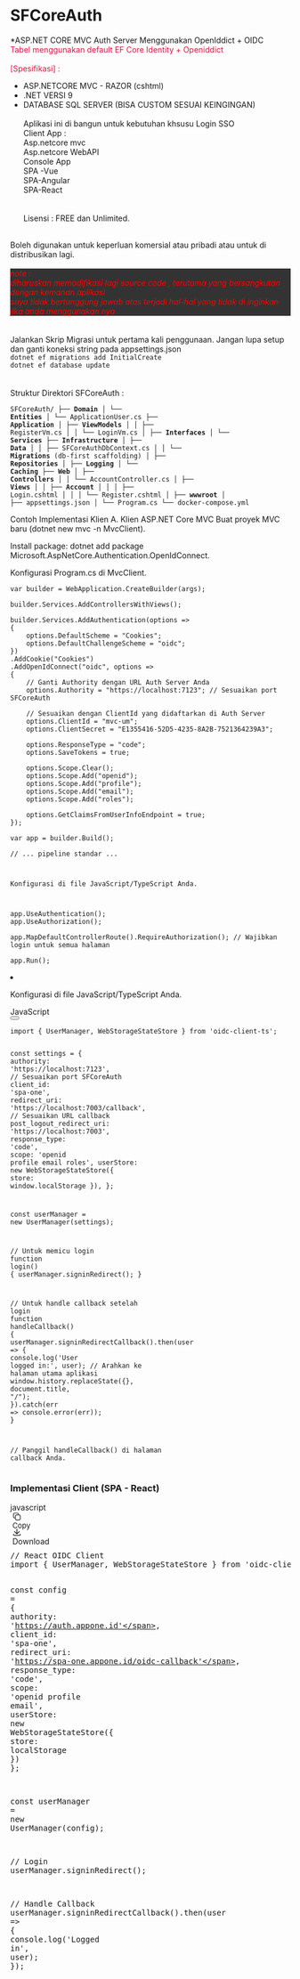 # SFCoreAuth

*ASP.NET CORE MVC Auth Server Menggunakan OpenIddict + OIDC</br>
<spna style="color:crimson">Tabel menggunakan default EF Core Identity + Openiddict</span></br></br>
[Spesifikasi] : </br>
- ASP.NETCORE MVC - RAZOR (cshtml)</br>
- .NET VERSI 9
- DATABASE SQL SERVER (BISA CUSTOM SESUAI KEINGINGAN)</br></br
															  >
Aplikasi ini di bangun untuk kebutuhan khsusu Login SSO </br>
Client App : </br>
Asp.netcore mvc</br>
Asp.netcore WebAPI</br>
Console App</br>
SPA -Vue</br>
SPA-Angular</br>
SPA-React</br>
</br></br>
Lisensi : FREE dan Unlimited.
</br>
Boleh digunakan untuk keperluan komersial atau pribadi atau untuk di distribusikan lagi.</br></br>
<div style="background:#333;color:red">
<i>note :</i></br>
<i>diharuskan memodifikasi lagi source code , terutama yang bersangkutan dengan kemanan aplikasi</i></br>
<i>saya tidak bertanggung jawab atas terjadi hal-hal yang tidak di inginkan jika anda menggunakan nya</i></br>
</div>
</br>
</br>
Jalankan Skrip Migrasi untuk pertama kali penggunaan. Jangan lupa setup dan ganti koneksi string pada appsettings.json</br> 
<code _ngcontent-ng-c1622167468="" role="text" data-test-id="code-content" class="code-container formatted ng-tns-c1622167468-278">dotnet ef migrations add InitialCreate
dotnet ef database update
</code>
</br></br>
Struktur Direktori SFCoreAuth : <br>

<code class="x18ad04w">SFCoreAuth/
├── **Domain**
│   └── **Entities**
│       └── ApplicationUser.cs
├── **Application**
│   ├── **ViewModels**
│   │   ├── RegisterVm.cs
│   │   └── LoginVm.cs
│   ├── **Interfaces**
│   └── **Services**
├── **Infrastructure**
│   ├── **Data**
│   │   ├── SFCoreAuthDbContext.cs
│   │   └── **Migrations** (db-first scaffolding)
│   ├── **Repositories**
│   ├── **Logging**
│   └── **Caching**
├── **Web**
│   ├── **Controllers**
│   │   └── AccountController.cs
│   ├── **Views**
│   │   ├── **Account**
│   │   │   ├── Login.cshtml
│   │   │   └── Register.cshtml
│   ├── **wwwroot**
│   ├── appsettings.json
│   └── Program.cs
└── docker-compose.yml</code>

Contoh Implementasi Klien
A. Klien ASP.NET Core MVC
Buat proyek MVC baru (dotnet new mvc -n MvcClient).

Install package: dotnet add package Microsoft.AspNetCore.Authentication.OpenIdConnect.

Konfigurasi Program.cs di MvcClient.
<pre _ngcontent-ng-c1622167468="" class="ng-tns-c1622167468-285"><code _ngcontent-ng-c1622167468="" role="text" data-test-id="code-content" class="code-container formatted ng-tns-c1622167468-285"><span class="hljs-keyword">var</span> builder = WebApplication.CreateBuilder(args);

builder.Services.AddControllersWithViews();

builder.Services.AddAuthentication(options =&gt;
{
    options.DefaultScheme = <span class="hljs-string">"Cookies"</span>;
    options.DefaultChallengeScheme = <span class="hljs-string">"oidc"</span>;
})
.AddCookie(<span class="hljs-string">"Cookies"</span>)
.AddOpenIdConnect(<span class="hljs-string">"oidc"</span>, options =&gt;
{
    <span class="hljs-comment">// Ganti Authority dengan URL Auth Server Anda</span>
    options.Authority = <span class="hljs-string">"https://localhost:7123"</span>; <span class="hljs-comment">// Sesuaikan port SFCoreAuth</span>

    <span class="hljs-comment">// Sesuaikan dengan ClientId yang didaftarkan di Auth Server</span>
    options.ClientId = <span class="hljs-string">"mvc-um"</span>; 
    options.ClientSecret = <span class="hljs-string">"E1355416-52D5-4235-8A2B-7521364239A3"</span>;

    options.ResponseType = <span class="hljs-string">"code"</span>;
    options.SaveTokens = <span class="hljs-literal">true</span>;

    options.Scope.Clear();
    options.Scope.Add(<span class="hljs-string">"openid"</span>);
    options.Scope.Add(<span class="hljs-string">"profile"</span>);
    options.Scope.Add(<span class="hljs-string">"email"</span>);
    options.Scope.Add(<span class="hljs-string">"roles"</span>);

    options.GetClaimsFromUserInfoEndpoint = <span class="hljs-literal">true</span>;
});

<span class="hljs-keyword">var</span> app = builder.Build();

<span class="hljs-comment">// ... pipeline standar ...</span>


<p>Konfigurasi di file JavaScript/TypeScript Anda.</p>

app.UseAuthentication();
app.UseAuthorization();

app.MapDefaultControllerRoute().RequireAuthorization(); <span class="hljs-comment">// Wajibkan login untuk semua halaman</span>

app.Run();
</code></pre>

<li><p>Konfigurasi di file JavaScript/TypeScript Anda.</p><response-element class="" ng-version="0.0.0-PLACEHOLDER"><!----><!----><!----><!----><code-block _nghost-ng-c1622167468="" class="ng-tns-c1622167468-286 ng-star-inserted" style=""><!----><!----><div _ngcontent-ng-c1622167468="" class="code-block ng-tns-c1622167468-286 ng-animate-disabled ng-trigger ng-trigger-codeBlockRevealAnimation" jslog="223238;track:impression;BardVeMetadataKey:[[&quot;r_d609a1c2433c3492&quot;,&quot;c_6b7368b8725e4f4a&quot;,null,&quot;rc_c9225f6eb6bcc359&quot;,null,null,&quot;id&quot;,null,1,null,null,1,0]]" style="display: block;"><div _ngcontent-ng-c1622167468="" class="code-block-decoration header-formatted gds-title-s ng-tns-c1622167468-286 ng-star-inserted" style=""><span _ngcontent-ng-c1622167468="" class="ng-tns-c1622167468-286">JavaScript</span><div _ngcontent-ng-c1622167468="" class="buttons ng-tns-c1622167468-286 ng-star-inserted"><button _ngcontent-ng-c1622167468="" aria-label="Salin kode" mat-icon-button="" mattooltip="Salin kode" class="mdc-icon-button mat-mdc-icon-button mat-mdc-button-base mat-mdc-tooltip-trigger copy-button ng-tns-c1622167468-286 mat-unthemed ng-star-inserted" mat-ripple-loader-uninitialized="" mat-ripple-loader-class-name="mat-mdc-button-ripple" mat-ripple-loader-centered="" jslog="179062;track:generic_click,impression;BardVeMetadataKey:[[&quot;r_d609a1c2433c3492&quot;,&quot;c_6b7368b8725e4f4a&quot;,null,&quot;rc_c9225f6eb6bcc359&quot;,null,null,&quot;id&quot;,null,1,null,null,1,0]];mutable:true"><span class="mat-mdc-button-persistent-ripple mdc-icon-button__ripple"></span><mat-icon _ngcontent-ng-c1622167468="" role="img" fonticon="content_copy" class="mat-icon notranslate google-symbols mat-ligature-font mat-icon-no-color" aria-hidden="true" data-mat-icon-type="font" data-mat-icon-name="content_copy"></mat-icon><span class="mat-focus-indicator"></span><span class="mat-mdc-button-touch-target"></span></button><!----><!----><!----></div><!----></div><!----><div _ngcontent-ng-c1622167468="" class="formatted-code-block-internal-container ng-tns-c1622167468-286"><div _ngcontent-ng-c1622167468="" class="animated-opacity ng-tns-c1622167468-286"><pre _ngcontent-ng-c1622167468="" class="ng-tns-c1622167468-286"><code _ngcontent-ng-c1622167468="" role="text" data-test-id="code-content" class="code-container formatted ng-tns-c1622167468-286"><span class="hljs-keyword">import</span> { UserManager, WebStorageStateStore } <span class="hljs-keyword">from</span> <span class="hljs-string">'oidc-client-ts'</span>;

<span class="hljs-keyword">const</span> settings = {
  <span class="hljs-attr">authority</span>: <span class="hljs-string">'https://localhost:7123'</span>, <span class="hljs-comment">// Sesuaikan port SFCoreAuth</span>
  <span class="hljs-attr">client_id</span>: <span class="hljs-string">'spa-one'</span>,
  <span class="hljs-attr">redirect_uri</span>: <span class="hljs-string">'https://localhost:7003/callback'</span>, <span class="hljs-comment">// Sesuaikan URL callback</span>
  <span class="hljs-attr">post_logout_redirect_uri</span>: <span class="hljs-string">'https://localhost:7003'</span>,
  <span class="hljs-attr">response_type</span>: <span class="hljs-string">'code'</span>,
  <span class="hljs-attr">scope</span>: <span class="hljs-string">'openid profile email roles'</span>,
  <span class="hljs-attr">userStore</span>: <span class="hljs-keyword">new</span> WebStorageStateStore({ <span class="hljs-attr">store</span>: <span class="hljs-built_in">window</span>.localStorage }),
};

<span class="hljs-keyword">const</span> userManager = <span class="hljs-keyword">new</span> UserManager(settings);

<span class="hljs-comment">// Untuk memicu login</span>
<span class="hljs-function"><span class="hljs-keyword">function</span> <span class="hljs-title">login</span>(<span class="hljs-params"></span>) </span>{
  userManager.signinRedirect();
}

<span class="hljs-comment">// Untuk handle callback setelah login</span>
<span class="hljs-function"><span class="hljs-keyword">function</span> <span class="hljs-title">handleCallback</span>(<span class="hljs-params"></span>) </span>{
  userManager.signinRedirectCallback().then(<span class="hljs-function"><span class="hljs-params">user</span> =&gt;</span> {
    <span class="hljs-built_in">console</span>.log(<span class="hljs-string">'User logged in:'</span>, user);
    <span class="hljs-comment">// Arahkan ke halaman utama aplikasi</span>
    <span class="hljs-built_in">window</span>.history.replaceState({}, <span class="hljs-built_in">document</span>.title, <span class="hljs-string">"/"</span>);
  }).catch(<span class="hljs-function"><span class="hljs-params">err</span> =&gt;</span> <span class="hljs-built_in">console</span>.error(err));
}

<span class="hljs-comment">// Panggil handleCallback() di halaman callback Anda.</span>
</code></pre><!----><!----><!----></div></div></div><!----><!----><!----></code-block><!----><!----><!----><!----><!----><!----><!----><!----><!----><!----><!----><!----><!----><!----><!----><!----><!----><!----><!----><!----><!----><!----><!----><!----><!----><!----><!----><!----><!----><!----><!----><!----><!----><!----><!----></response-element></li>

<h3>Implementasi Client (SPA - React)</h3>
<div class="md-code-block md-code-block-dark"><div class="md-code-block-banner-wrap"><div class="md-code-block-banner md-code-block-banner-lite"><div class="_121d384"><div class="d2a24f03"><span class="d813de27">javascript</span></div><div class="d2a24f03"><div class="efa13877"><div role="button" class="ds-button ds-button--secondary ds-button--borderless ds-button--rect ds-button--m _7db3914" style="margin-right: 8px; font-size: 13px; height: 28px; padding: 0px 4px; --button-text-color: var(--dsr-text-2);" tabindex="0"><div class="ds-button__icon"><div class="ds-icon" style="font-size: 16px; width: 16px; height: 16px;"><svg width="24" height="24" viewBox="0 0 24 24" fill="none" xmlns="http://www.w3.org/2000/svg"><path d="M3.65169 12.9243C3.68173 13.1045 3.74181 13.2748 3.80189 13.445C3.87198 13.6052 3.96211 13.7654 4.06225 13.9156C4.16238 14.0658 4.27253 14.206 4.4027 14.3362C4.52286 14.4663 4.66306 14.5765 4.81326 14.6766C4.96346 14.7768 5.11366 14.8569 5.28389 14.927C5.44411 14.9971 5.61434 15.0571 5.79459 15.0872C5.97483 15.1272 6.14506 15.1373 6.3253 15.1373V16.9196C6.30739 16.9196 6.28949 16.9195 6.27159 16.9193C5.9991 16.9158 5.72659 16.8859 5.4541 16.8295C5.16371 16.7694 4.88334 16.6893 4.61298 16.5692C4.3326 16.459 4.08226 16.3188 3.83193 16.1586C3.59161 15.9884 3.3613 15.7981 3.15102 15.5878C2.94074 15.3776 2.7605 15.1473 2.59027 14.9069C2.43006 14.6566 2.28986 14.3962 2.17972 14.1259C2.06957 13.8455 1.97944 13.5651 1.91936 13.2747C1.86929 12.9843 1.83926 12.684 1.83926 12.3936V6.26532C1.83926 5.96492 1.86929 5.67456 1.91936 5.38417C1.97944 5.09378 2.06957 4.80338 2.17972 4.53302C2.28986 4.26265 2.43006 4.0023 2.59027 3.75197C2.7605 3.50163 2.94074 3.27132 3.15102 3.06104C3.3613 2.85076 3.59161 2.67052 3.83193 2.50029C4.08226 2.33006 4.3326 2.19987 4.61298 2.07971C4.88334 1.96956 5.16371 1.87943 5.4541 1.81935C5.74449 1.75927 6.03491 1.73926 6.3253 1.73926H12.3934C12.6838 1.73926 12.9842 1.75927 13.2746 1.81935C13.555 1.87943 13.8354 1.96956 14.1158 2.07971C14.3861 2.19987 14.6465 2.33006 14.8868 2.50029C15.1371 2.67052 15.3574 2.85076 15.5677 3.06104C15.778 3.27132 15.9582 3.50163 16.1284 3.75197C16.2887 4.0023 16.4288 4.26265 16.539 4.53302C16.6592 4.80338 16.7393 5.09378 16.7994 5.38417C16.8558 5.65722 16.8858 5.93024 16.8892 6.21161C16.8894 6.22948 16.8895 6.24739 16.8895 6.26532H15.1271C15.1271 6.08508 15.1071 5.90486 15.067 5.72462C15.037 5.55439 14.9869 5.38415 14.9168 5.21392C14.8467 5.04369 14.7566 4.88347 14.6665 4.73327C14.5664 4.58307 14.4462 4.45289 14.326 4.32271C14.1959 4.19254 14.0557 4.08239 13.9055 3.98226C13.7553 3.88212 13.6051 3.79202 13.4348 3.72193C13.2746 3.65184 13.1044 3.60174 12.9242 3.5717C12.7539 3.53165 12.5737 3.51163 12.3934 3.51163H6.3253C6.14506 3.51163 5.97483 3.53165 5.79459 3.5717C5.61434 3.60174 5.44411 3.65184 5.28389 3.72193C5.11366 3.79202 4.96346 3.88212 4.81326 3.98226C4.66306 4.08239 4.52286 4.19254 4.4027 4.32271C4.27253 4.45289 4.16238 4.58307 4.06225 4.73327C3.96211 4.88347 3.87198 5.04369 3.80189 5.21392C3.74181 5.38415 3.68173 5.55439 3.65169 5.72462C3.61164 5.90486 3.60164 6.08508 3.60164 6.26532V12.3936C3.60164 12.5638 3.61164 12.744 3.65169 12.9243Z" fill="currentColor"></path><path fill-rule="evenodd" clip-rule="evenodd" d="M9.66972 21.6772C9.39936 21.567 9.13902 21.4268 8.8987 21.2566C8.64836 21.0964 8.42804 20.9061 8.21776 20.6959C8.00748 20.4856 7.81723 20.2553 7.65701 20.015C7.4968 19.7646 7.3566 19.5043 7.24646 19.2239C7.12629 18.9535 7.04621 18.6731 6.98613 18.3727C6.92605 18.0823 6.89601 17.792 6.89601 17.4915V11.3733C6.89601 11.0729 6.92605 10.7825 6.98613 10.4922C7.04621 10.1918 7.12629 9.91137 7.24646 9.64101C7.3566 9.36063 7.4968 9.10028 7.65701 8.85996C7.81723 8.60962 8.00748 8.37931 8.21776 8.16903C8.42804 7.95875 8.64836 7.76849 8.8987 7.60828C9.13902 7.43805 9.39936 7.29785 9.66972 7.1877C9.94009 7.07755 10.2205 6.98745 10.5108 6.92737C10.8012 6.86729 11.0916 6.83725 11.392 6.83725H17.4602C17.7506 6.83725 18.041 6.86729 18.3313 6.92737C18.6217 6.98745 18.9021 7.07755 19.1725 7.1877C19.4529 7.29785 19.7032 7.43805 19.9535 7.60828C20.1938 7.76849 20.4242 7.95875 20.6345 8.16903C20.8447 8.37931 21.025 8.60962 21.1952 8.85996C21.3554 9.10028 21.4956 9.36063 21.6058 9.64101C21.7159 9.91137 21.806 10.1918 21.8661 10.4922C21.9162 10.7825 21.9462 11.0729 21.9462 11.3733V17.4915C21.9462 17.792 21.9162 18.0823 21.8661 18.3727C21.806 18.6731 21.7159 18.9535 21.6058 19.2239C21.4956 19.5043 21.3554 19.7646 21.1952 20.015C21.025 20.2553 20.8447 20.4856 20.6345 20.6959C20.4242 20.9061 20.1938 21.0964 19.9535 21.2566C19.7032 21.4268 19.4529 21.567 19.1725 21.6772C18.9021 21.7973 18.6217 21.8774 18.3313 21.9375C18.041 21.9976 17.7506 22.0276 17.4602 22.0276H11.392C11.0916 22.0276 10.8012 21.9976 10.5108 21.9375C10.2205 21.8774 9.94009 21.7973 9.66972 21.6772ZM10.8613 8.6697C11.0316 8.63966 11.2118 8.61965 11.392 8.61965H17.4602C17.6404 8.61965 17.8107 8.63966 17.9909 8.6697C18.1611 8.70975 18.3314 8.75983 18.5016 8.82992C18.6618 8.90001 18.822 8.98012 18.9722 9.08026C19.1224 9.18039 19.2626 9.30055 19.3828 9.42071C19.513 9.55088 19.6231 9.69109 19.7232 9.84129C19.8234 9.99149 19.9035 10.1517 19.9736 10.3219C20.0437 10.4821 20.0937 10.6624 20.1338 10.8326C20.1638 11.0129 20.1838 11.1931 20.1838 11.3733V17.4915C20.1838 17.6718 20.1638 17.852 20.1338 18.0323C20.0937 18.2125 20.0437 18.3828 19.9736 18.543C19.9035 18.7132 19.8234 18.8734 19.7232 19.0236C19.6231 19.1738 19.513 19.314 19.3828 19.4342C19.2626 19.5643 19.1224 19.6845 18.9722 19.7846C18.822 19.8848 18.6618 19.9649 18.5016 20.035C18.3314 20.1051 18.1611 20.1551 17.9909 20.1952C17.8107 20.2252 17.6404 20.2452 17.4602 20.2452H11.392C11.2118 20.2452 11.0316 20.2252 10.8613 20.1952C10.6811 20.1551 10.5108 20.1051 10.3506 20.035C10.1804 19.9649 10.0202 19.8848 9.87 19.7846C9.72982 19.6845 9.58962 19.5643 9.45945 19.4342C9.33929 19.314 9.21913 19.1738 9.119 19.0236C9.01886 18.8734 8.93875 18.7132 8.86866 18.543C8.79857 18.3828 8.74847 18.2125 8.71843 18.0323C8.67838 17.852 8.65836 17.6718 8.65836 17.4915V11.3733C8.65836 11.1931 8.67838 11.0129 8.71843 10.8326C8.74847 10.6624 8.79857 10.4821 8.86866 10.3219C8.93875 10.1517 9.01886 9.99149 9.119 9.84129C9.21913 9.69109 9.33929 9.55088 9.45945 9.42071C9.58962 9.30055 9.72982 9.18039 9.87 9.08026C10.0202 8.98012 10.1804 8.90001 10.3506 8.82992C10.5108 8.75983 10.6811 8.70975 10.8613 8.6697Z" fill="currentColor"></path></svg></div></div><span class="code-info-button-text">Copy</span></div><div role="button" class="ds-button ds-button--secondary ds-button--borderless ds-button--rect ds-button--s _7db3914" style="padding: 0px 4px; height: 28px; --button-text-color: var(--dsr-text-2); --button-font-size: 13px;" tabindex="0"><div class="ds-button__icon"><div class="ds-icon" style="font-size: 16px; width: 16px; height: 16px;"><svg width="24" height="24" viewBox="0 0 24 24" fill="none" xmlns="http://www.w3.org/2000/svg"><path fill-rule="evenodd" clip-rule="evenodd" d="M12 2.55a.97.97 0 0 1 .982.956v13.04a.97.97 0 0 1-.982.957.97.97 0 0 1-.982-.956V3.507A.97.97 0 0 1 12 2.55z" fill="currentColor"></path><path fill-rule="evenodd" clip-rule="evenodd" d="M19.418 9.808c.382.375.37.971-.027 1.332l-6.7 6.085a1.04 1.04 0 0 1-1.41-.025.905.905 0 0 1 .027-1.332l6.7-6.085a1.04 1.04 0 0 1 1.41.025z" fill="currentColor"></path><path fill-rule="evenodd" clip-rule="evenodd" d="M4.582 9.808a1.04 1.04 0 0 1 1.41-.025l6.7 6.085c.397.361.409.957.027 1.332a1.04 1.04 0 0 1-1.41.025l-6.7-6.085a.905.905 0 0 1-.027-1.332z" fill="currentColor"></path><path fill-rule="evenodd" clip-rule="evenodd" d="M3.068 16.46a.97.97 0 0 1 .983.956v1.739c0 .432.36.782.803.782h14.291c.445 0 .804-.35.804-.782v-1.739a.97.97 0 0 1 .983-.956.97.97 0 0 1 .982.956v1.739c0 1.488-1.24 2.695-2.769 2.695H4.855c-1.53 0-2.77-1.207-2.77-2.695v-1.739a.97.97 0 0 1 .983-.956z" fill="currentColor"></path></svg></div></div><span class="code-info-button-text">Download</span></div></div></div></div></div></div><pre><span class="token comment">// React OIDC Client</span>
<span class="token keyword">import</span> <span class="token punctuation">{</span> UserManager<span class="token punctuation">,</span> WebStorageStateStore <span class="token punctuation">}</span> <span class="token keyword">from</span> <span class="token string">'oidc-client-ts'</span><span class="token punctuation">;</span>

<span class="token keyword">const</span> config <span class="token operator">=</span> <span class="token punctuation">{</span>
  <span class="token literal-property property">authority</span><span class="token operator">:</span> <span class="token string">'https://auth.appone.id'</span><span class="token punctuation">,</span>
  <span class="token literal-property property">client_id</span><span class="token operator">:</span> <span class="token string">'spa-one'</span><span class="token punctuation">,</span>
  <span class="token literal-property property">redirect_uri</span><span class="token operator">:</span> <span class="token string">'https://spa-one.appone.id/oidc-callback'</span><span class="token punctuation">,</span>
  <span class="token literal-property property">response_type</span><span class="token operator">:</span> <span class="token string">'code'</span><span class="token punctuation">,</span>
  <span class="token literal-property property">scope</span><span class="token operator">:</span> <span class="token string">'openid profile email'</span><span class="token punctuation">,</span>
  <span class="token literal-property property">userStore</span><span class="token operator">:</span> <span class="token keyword">new</span> <span class="token class-name">WebStorageStateStore</span><span class="token punctuation">(</span><span class="token punctuation">{</span> <span class="token literal-property property">store</span><span class="token operator">:</span> localStorage <span class="token punctuation">}</span><span class="token punctuation">)</span>
<span class="token punctuation">}</span><span class="token punctuation">;</span>

<span class="token keyword">const</span> userManager <span class="token operator">=</span> <span class="token keyword">new</span> <span class="token class-name">UserManager</span><span class="token punctuation">(</span>config<span class="token punctuation">)</span><span class="token punctuation">;</span>

<span class="token comment">// Login</span>
userManager<span class="token punctuation">.</span><span class="token function">signinRedirect</span><span class="token punctuation">(</span><span class="token punctuation">)</span><span class="token punctuation">;</span>

<span class="token comment">// Handle Callback</span>
userManager<span class="token punctuation">.</span><span class="token function">signinRedirectCallback</span><span class="token punctuation">(</span><span class="token punctuation">)</span><span class="token punctuation">.</span><span class="token function">then</span><span class="token punctuation">(</span><span class="token parameter">user</span> <span class="token operator">=&gt;</span> <span class="token punctuation">{</span>
  console<span class="token punctuation">.</span><span class="token function">log</span><span class="token punctuation">(</span><span class="token string">'Logged in'</span><span class="token punctuation">,</span> user<span class="token punctuation">)</span><span class="token punctuation">;</span>
<span class="token punctuation">}</span><span class="token punctuation">)</span><span class="token punctuation">;</span></pre></div>

